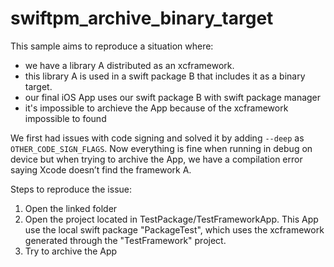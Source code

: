 # swiftpm_archive_binary_target

This sample aims to reproduce a situation where:
* we have a library A distributed as an xcframework.
* this library A is used in a swift package B that includes it as a binary target.
* our final iOS App uses our swift package B with swift package manager
* it's impossible to archieve the App because of the xcframework impossible to found

We first had issues with code signing and solved it by adding `--deep` as `OTHER_CODE_SIGN_FLAGS`.
Now everything is fine when running in debug on device but when trying to archive the App, we have a compilation error saying Xcode doesn’t find the framework A.

Steps to reproduce the issue:
1. Open the linked folder
2. Open the project located in TestPackage/TestFrameworkApp. This App use the local swift package "PackageTest", which uses the xcframework generated through the "TestFramework" project.
3. Try to archive the App
